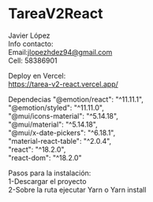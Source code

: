# TareaV2React

Javier López <br/>
Info contacto: <br/>
Email:jlopezhdez94@gmail.com<br/>
Cell: 58386901

Deploy en Vercel:<br/>
https://tarea-v2-react.vercel.app/<br/>

Dependecias
"@emotion/react": "^11.11.1",<br/>
    "@emotion/styled": "^11.11.0",<br/>
    "@mui/icons-material": "^5.14.18",<br/>
    "@mui/material": "^5.14.18",<br/>
    "@mui/x-date-pickers": "^6.18.1",<br/>
    "material-react-table": "^2.0.4",<br/>
    "react": "^18.2.0",<br/>
    "react-dom": "^18.2.0"<br/>

  Pasos para la instalación:<br/>
  1-Descargar el proyecto<br/>
  2-Sobre la ruta ejecutar Yarn o Yarn install <br/>
